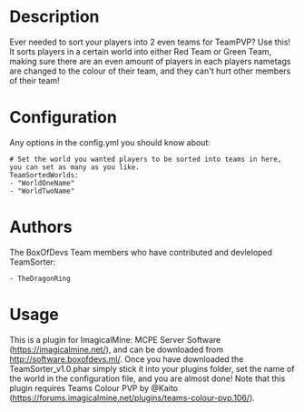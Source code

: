 Description
============
Ever needed to sort your players into 2 even teams for TeamPVP? Use this! It sorts players in a certain world into either Red Team or Green Team, making sure there are an even amount of players in each players nametags are changed to the colour of their team, and they can't hurt other members of their team!

Configuration
==============
Any options in the config.yml you should know about:

    # Set the world you wanted players to be sorted into teams in here, you can set as many as you like.
    TeamSortedWorlds:
    - "WorldOneName"
    - "WorldTwoName"

Authors
========
The BoxOfDevs Team members who have contributed and devleloped TeamSorter:

    - TheDragonRing

Usage
======
This is a plugin for ImagicalMine: MCPE Server Software (https://imagicalmine.net/), and can be downloaded from http://software.boxofdevs.ml/. Once you have downloaded the TeamSorter_v1.0.phar simply stick it into your plugins folder, set the name of the world in the configuration file, and you are almost done! Note that this plugin requires Teams Colour PVP by @Kaito (https://forums.imagicalmine.net/plugins/teams-colour-pvp.106/).

